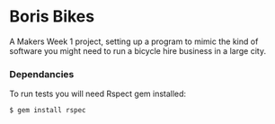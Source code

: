 # Boris Bikes

A Makers Week 1 project, setting up a program to mimic the kind of software you might need to run a bicycle hire
business in a large city. 

### Dependancies

To run tests you will need Rspect gem installed:

```$ gem install rspec```

